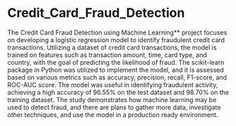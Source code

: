 # Credit_Card_Fraud_Detection

The Credit Card Fraud Detection using Machine Learning** project focuses on developing a logistic regression model to identify fraudulent credit card transactions. Utilizing a dataset of credit card transactions, the model is trained on features such as transaction amount, time, card type, and country, with the goal of predicting the likelihood of fraud. The scikit-learn package in Python was utilized to implement the model, and it is assessed based on various metrics such as accuracy, precision, recall, F1-score, and ROC-AUC score. The model was useful in identifying fraudulent activity, achieving a high accuracy of 96.55% on the test dataset and 98.70% on the training dataset. The study demonstrates how machine learning may be used to detect fraud, and there are plans to gather more data, investigate other techniques, and use the model in a production ready environment.
